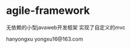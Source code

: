 # agile-framework
无依赖的小型javaweb开发框架
实现了自定义的mvc

<developer>
    <name>hanyongxu</name>
    <email>yongxu16@163.com</email>
</developer>
